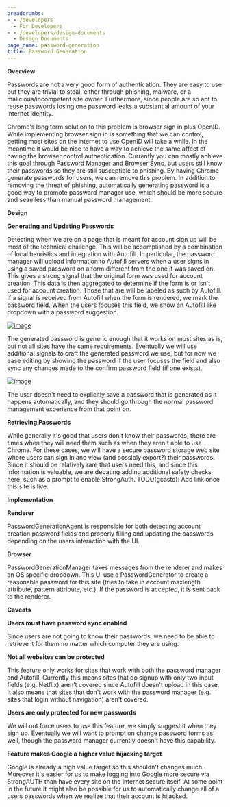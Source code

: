 ```yaml
---
breadcrumbs:
- - /developers
  - For Developers
- - /developers/design-documents
  - Design Documents
page_name: password-generation
title: Password Generation
---
```


**Overview**

Passwords are not a very good form of authentication. They are easy to use but
they are trivial to steal, either through phishing, malware, or a
malicious/incompetent site owner. Furthermore, since people are so apt to reuse
passwords losing one password leaks a substantial amount of your internet
identity.

Chrome's long term solution to this problem is browser sign in plus OpenID.
While implementing browser sign in is something that we can control, getting
most sites on the internet to use OpenID will take a while. In the meantime it
would be nice to have a way to achieve the same affect of having the browser
control authentication. Currently you can mostly achieve this goal through
Password Manager and Browser Sync, but users still know their passwords so they
are still susceptible to phishing. By having Chrome generate passwords for
users, we can remove this problem. In addition to removing the threat of
phishing, automatically generating password is a good way to promote password
manager use, which should be more secure and seamless than manual password
management.

**Design**

**Generating and Updating Passwords**

Detecting when we are on a page that is meant for account sign up will be most
of the technical challenge. This will be accomplished by a combination of local
heuristics and integration with Autofill. In particular, the password manager
will upload information to Autofill servers when a user signs in using a saved
password on a form different from the one it was saved on. This gives a strong
signal that the original form was used for account creation. This data is then
aggregated to determine if the form is or isn't used for account creation. Those
that are will be labeled as such by Autofill. If a signal is received from
Autofill when the form is rendered, we mark the password field. When the users
focuses this field, we show an Autofill like dropdown with a password
suggestion.

[<img alt="image"
src="/developers/design-documents/password-generation/GenerationUI.png">](/developers/design-documents/password-generation/GenerationUI.png)

The generated password is generic enough that it works on most sites as is, but
not all sites have the same requirements. Eventually we will use additional
signals to craft the generated password we use, but for now we ease editing by
showing the password if the user focuses the field and also sync any changes
made to the confirm password field (if one exists).

[<img alt="image"
src="/developers/design-documents/password-generation/EditingUI.png">](/developers/design-documents/password-generation/EditingUI.png)

The user doesn't need to explicitly save a password that is generated as it
happens automatically, and they should go through the normal password management
experience from that point on.

**Retrieving Passwords**

While generally it's good that users don't know their passwords, there are times
when they will need them such as when they aren't able to use Chrome. For these
cases, we will have a secure password storage web site where users can sign in
and view (and possibly export?) their passwords. Since it should be relatively
rare that users need this, and since this information is valuable, we are
debating adding additional safety checks here, such as a prompt to enable
StrongAuth. TODO(gcasto): Add link once this site is live.

**Implementation**

**Renderer**

PasswordGenerationAgent is responsible for both detecting account creation
password fields and properly filling and updating the passwords depending on the
users interaction with the UI.

**Browser**

PasswordGenerationManager takes messages from the renderer and makes an OS
specific dropdown. This UI use a PasswordGenerator to create a reasonable
password for this site (tries to take in account maxlength attribute, pattern
attribute, etc.). If the password is accepted, it is sent back to the renderer.

**Caveats**

**Users must have password sync enabled**

Since users are not going to know their passwords, we need to be able to
retrieve it for them no matter which computer they are using.

**Not all websites can be protected**

This feature only works for sites that work with both the password manager and
Autofill. Currently this means sites that do signup with only two input fields
(e.g. Netflix) aren't covered since Autofill doesn't upload in this case. It
also means that sites that don't work with the password manager (e.g. sites that
login without navigation) aren't covered.

**Users are only protected for new passwords**

We will not force users to use this feature, we simply suggest it when they sign
up. Eventually we will want to prompt on change password forms as well, though
the password manager currently doesn't have this capability.

**Feature makes Google a higher value hijacking target**

Google is already a high value target so this shouldn't changes much. Moreover
it's easier for us to make logging into Google more secure via StrongAUTH than
have every site on the internet secure itself. At some point in the future it
might also be possible for us to automatically change all of a users passwords
when we realize that their account is hijacked.